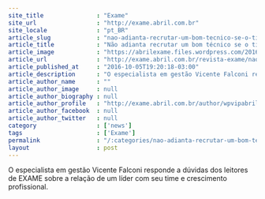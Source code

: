 ```yaml
---
site_title               : "Exame"
site_url                 : "http://exame.abril.com.br"
site_locale              : "pt_BR"
article_slug             : "nao-adianta-recrutar-um-bom-tecnico-se-o-time-e-ruim"
article_title            : "Não adianta recrutar um bom técnico se o time é ruim"
article_image            : "https://abrilexame.files.wordpress.com/2016/10/size_960_16_9_tecnico-ilustracao.jpg?quality=70&strip=all&w=960"
article_url              : "http://exame.abril.com.br/revista-exame/nao-adianta-recrutar-um-bom-tecnico-se-o-time-e-ruim/"
article_published_at     : "2016-10-05T19:20:18-03:00"
article_description      : "O especialista em gestão Vicente Falconi responde a dúvidas dos leitores de EXAME sobre a relação de um líder com seu time e crescimento profissional."
article_author_name      : ""
article_author_image     : null
article_author_biography : null
article_author_profile   : "http://exame.abril.com.br/author/wpvipabril/"
article_author_facebook  : null
article_author_twitter   : null
category                 : ['news']
tags                     : ['Exame']
permalink                : "/:categories/nao-adianta-recrutar-um-bom-tecnico-se-o-time-e-ruim/"
layout                   : post
---
```


O especialista em gestão Vicente Falconi responde a dúvidas dos leitores de EXAME sobre a relação de um líder com seu time e crescimento profissional.
